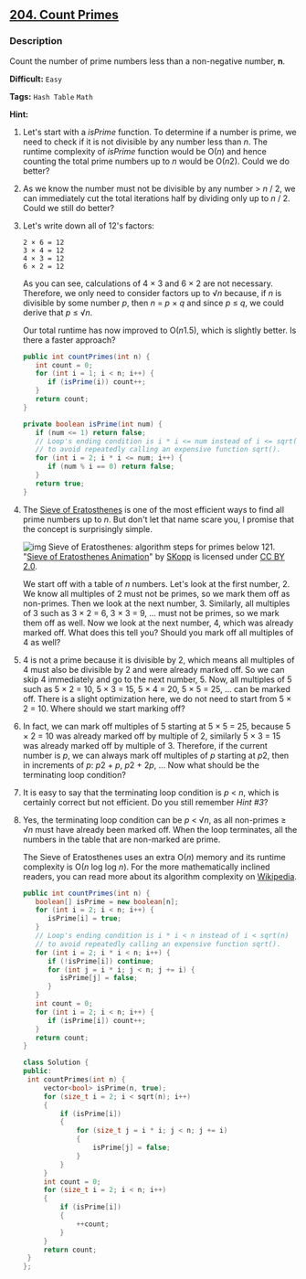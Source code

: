 ## [204. Count Primes](https://leetcode.com/problems/count-primes/#/description)

### Description

Count the number of prime numbers less than a non-negative number, **n**.



**Difficult:** `Easy`

**Tags:** `Hash Table` `Math`



**Hint:**

1. Let's start with a *isPrime* function. To determine if a number is prime, we need to check if it is not divisible by any number less than *n*. The runtime complexity of *isPrime* function would be O(*n*) and hence counting the total prime numbers up to *n* would be O(*n*2). Could we do better?

2. As we know the number must not be divisible by any number > *n* / 2, we can immediately cut the total iterations half by dividing only up to *n* / 2. Could we still do better?

3. Let's write down all of 12's factors:

   ```
   2 × 6 = 12
   3 × 4 = 12
   4 × 3 = 12
   6 × 2 = 12
   ```

   As you can see, calculations of 4 × 3 and 6 × 2 are not necessary. Therefore, we only need to consider factors up to √*n* because, if *n* is divisible by some number *p*, then *n* = *p* × *q* and since *p* ≤ *q*, we could derive that *p* ≤ √*n*.

   Our total runtime has now improved to O(*n*1.5), which is slightly better. Is there a faster approach?

   ```java
   public int countPrimes(int n) {
      int count = 0;
      for (int i = 1; i < n; i++) {
         if (isPrime(i)) count++;
      }
      return count;
   }

   private boolean isPrime(int num) {
      if (num <= 1) return false;
      // Loop's ending condition is i * i <= num instead of i <= sqrt(num)
      // to avoid repeatedly calling an expensive function sqrt().
      for (int i = 2; i * i <= num; i++) {
         if (num % i == 0) return false;
      }
      return true;
   }
   ```

4. The [Sieve of Eratosthenes](http://en.wikipedia.org/wiki/Sieve_of_Eratosthenes) is one of the most efficient ways to find all prime numbers up to *n*. But don't let that name scare you, I promise that the concept is surprisingly simple.

   ![img](https://leetcode.com/static/images/solutions/Sieve_of_Eratosthenes_animation.gif)
   Sieve of Eratosthenes: algorithm steps for primes below 121. "[Sieve of Eratosthenes Animation](http://commons.wikimedia.org/wiki/File:Sieve_of_Eratosthenes_animation.gif)" by [SKopp](http://de.wikipedia.org/wiki/Benutzer:SKopp) is licensed under [CC BY 2.0](http://creativecommons.org/licenses/by/2.0/).

   We start off with a table of *n* numbers. Let's look at the first number, 2. We know all multiples of 2 must not be primes, so we mark them off as non-primes. Then we look at the next number, 3. Similarly, all multiples of 3 such as 3 × 2 = 6, 3 × 3 = 9, ... must not be primes, so we mark them off as well. Now we look at the next number, 4, which was already marked off. What does this tell you? Should you mark off all multiples of 4 as well?

5. 4 is not a prime because it is divisible by 2, which means all multiples of 4 must also be divisible by 2 and were already marked off. So we can skip 4 immediately and go to the next number, 5. Now, all multiples of 5 such as 5 × 2 = 10, 5 × 3 = 15, 5 × 4 = 20, 5 × 5 = 25, ... can be marked off. There is a slight optimization here, we do not need to start from 5 × 2 = 10. Where should we start marking off?

6. In fact, we can mark off multiples of 5 starting at 5 × 5 = 25, because 5 × 2 = 10 was already marked off by multiple of 2, similarly 5 × 3 = 15 was already marked off by multiple of 3. Therefore, if the current number is *p*, we can always mark off multiples of *p* starting at *p*2, then in increments of *p*: *p*2 + *p*, *p*2 + 2*p*, ... Now what should be the terminating loop condition?

7. It is easy to say that the terminating loop condition is *p* < *n*, which is certainly correct but not efficient. Do you still remember *Hint #3*?

8. Yes, the terminating loop condition can be *p* < √*n*, as all non-primes ≥ √*n* must have already been marked off. When the loop terminates, all the numbers in the table that are non-marked are prime.

   The Sieve of Eratosthenes uses an extra O(*n*) memory and its runtime complexity is O(*n* log log *n*). For the more mathematically inclined readers, you can read more about its algorithm complexity on [Wikipedia](http://en.wikipedia.org/wiki/Sieve_of_Eratosthenes#Algorithm_complexity).

   ```java
   public int countPrimes(int n) {
      boolean[] isPrime = new boolean[n];
      for (int i = 2; i < n; i++) {
         isPrime[i] = true;
      }
      // Loop's ending condition is i * i < n instead of i < sqrt(n)
      // to avoid repeatedly calling an expensive function sqrt().
      for (int i = 2; i * i < n; i++) {
         if (!isPrime[i]) continue;
         for (int j = i * i; j < n; j += i) {
            isPrime[j] = false;
         }
      }
      int count = 0;
      for (int i = 2; i < n; i++) {
         if (isPrime[i]) count++;
      }
      return count;
   }
   ```

   ```c++
   class Solution {
   public:
   	int countPrimes(int n) {
   		vector<bool> isPrime(n, true);
   		for (size_t i = 2; i < sqrt(n); i++)
   		{
   			if (isPrime[i])
   			{
   				for (size_t j = i * i; j < n; j += i)
   				{
   					isPrime[j] = false;
   				}
   			}
   		}
   		int count = 0;
   		for (size_t i = 2; i < n; i++)
   		{
   			if (isPrime[i])
   			{
   				++count;
   			}
   		}
   		return count;
   	}
   };
   ```
